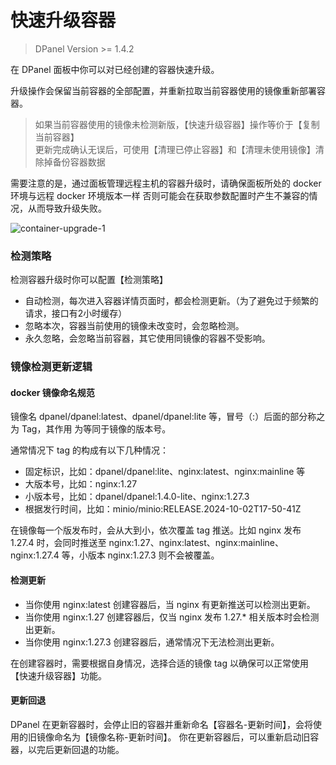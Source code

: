 # 快速升级容器

> DPanel Version >= 1.4.2

在 DPanel 面板中你可以对已经创建的容器快速升级。

升级操作会保留当前容器的全部配置，并重新拉取当前容器使用的镜像重新部署容器。

> 如果当前容器使用的镜像未检测新版，【快速升级容器】操作等价于【复制当前容器】\
> 更新完成确认无误后，可使用【清理已停止容器】和【清理未使用镜像】清除掉备份容器数据

需要注意的是，通过面板管理远程主机的容器升级时，请确保面板所处的 docker 环境与远程 docker 环境版本一样
否则可能会在获取参数配置时产生不兼容的情况，从而导致升级失败。

![container-upgrade-1](https://cdn.w7.cc/dpanel/container-upgrade-1.png)

### 检测策略

检测容器升级时你可以配置【检测策略】

- 自动检测，每次进入容器详情页面时，都会检测更新。（为了避免过于频繁的请求，接口有2小时缓存）
- 忽略本次，容器当前使用的镜像未改变时，会忽略检测。
- 永久忽略，会忽略当前容器，其它使用同镜像的容器不受影响。


### 镜像检测更新逻辑

#### docker 镜像命名规范

镜像名 dpanel/dpanel:latest、dpanel/dpanel:lite 等，冒号（:）后面的部分称之为 Tag，其作用
为等同于镜像的版本号。

通常情况下 tag 的构成有以下几种情况：

- 固定标识，比如：dpanel/dpanel:lite、nginx:latest、nginx:mainline 等
- 大版本号，比如：nginx:1.27
- 小版本号，比如：dpanel/dpanel:1.4.0-lite、nginx:1.27.3
- 根据发行时间，比如：minio/minio:RELEASE.2024-10-02T17-50-41Z

在镜像每一个版发布时，会从大到小，依次覆盖 tag 推送。比如 nginx 发布 1.27.4 时，会同时推送至
nginx:1.27、nginx:latest、nginx:mainline、nginx:1.27.4 等，小版本 nginx:1.27.3 则不会被覆盖。

#### 检测更新

- 当你使用 nginx:latest 创建容器后，当 nginx 有更新推送可以检测出更新。
- 当你使用 nginx:1.27 创建容器后，仅当 nginx 发布 1.27.* 相关版本时会检测出更新。
- 当你使用 nginx:1.27.3 创建容器后，通常情况下无法检测出更新。

在创建容器时，需要根据自身情况，选择合适的镜像 tag 以确保可以正常使用【快速升级容器】功能。

#### 更新回退

DPanel 在更新容器时，会停止旧的容器并重新命名【容器名-更新时间】，会将使用的旧镜像命名为【镜像名称-更新时间】。
你在更新容器后，可以重新启动旧容器，以完后更新回退的功能。